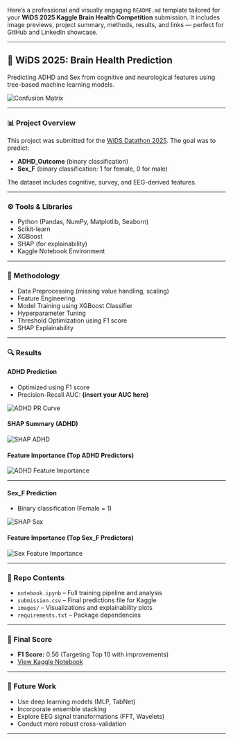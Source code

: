 Here’s a professional and visually engaging `README.md` template tailored for your **WiDS 2025 Kaggle Brain Health Competition** submission. It includes image previews, project summary, methods, results, and links — perfect for GitHub and LinkedIn showcase.

---

## 🧠 WiDS 2025: Brain Health Prediction

Predicting ADHD and Sex from cognitive and neurological features using tree-based machine learning models.

![Confusion Matrix](images/confusion_matrix_adhd.png)

---

### 📊 Project Overview

This project was submitted for the [WiDS Datathon 2025](https://www.kaggle.com/competitions/widsdatathon2025). The goal was to predict:

* **ADHD\_Outcome** (binary classification)
* **Sex\_F** (binary classification: 1 for female, 0 for male)

The dataset includes cognitive, survey, and EEG-derived features.

---

### ⚙️ Tools & Libraries

* Python (Pandas, NumPy, Matplotlib, Seaborn)
* Scikit-learn
* XGBoost
* SHAP (for explainability)
* Kaggle Notebook Environment

---

### 🧪 Methodology

* Data Preprocessing (missing value handling, scaling)
* Feature Engineering
* Model Training using XGBoost Classifier
* Hyperparameter Tuning
* Threshold Optimization using F1 score
* SHAP Explainability

---

### 🔍 Results

#### ADHD Prediction

* Optimized using F1 score
* Precision-Recall AUC: **(insert your AUC here)**

![ADHD PR Curve](images/adhd_precision_recall.png)

#### SHAP Summary (ADHD)

![SHAP ADHD](images/shap_adhd.png)

#### Feature Importance (Top ADHD Predictors)

![ADHD Feature Importance](images/adhd_top_features.png)

---

#### Sex\_F Prediction

* Binary classification (Female = 1)

![SHAP Sex](images/shap_sex.png)

#### Feature Importance (Top Sex\_F Predictors)

![Sex Feature Importance](images/sexf_top_features.png)

---

### 📁 Repo Contents

* `notebook.ipynb` – Full training pipeline and analysis
* `submission.csv` – Final predictions file for Kaggle
* `images/` – Visualizations and explainability plots
* `requirements.txt` – Package dependencies

---

### 🏅 Final Score

* **F1 Score:** 0.56 (Targeting Top 10 with improvements)
* [View Kaggle Notebook](INSERT_YOUR_NOTEBOOK_LINK_HERE)

---

### 📌 Future Work

* Use deep learning models (MLP, TabNet)
* Incorporate ensemble stacking
* Explore EEG signal transformations (FFT, Wavelets)
* Conduct more robust cross-validation

---

